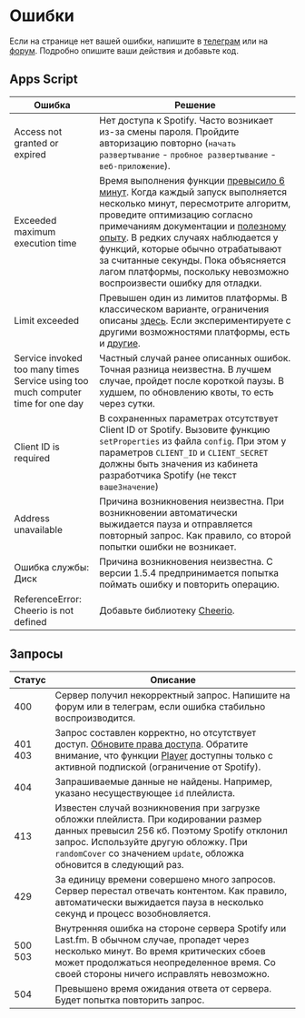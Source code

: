 # Ошибки

Если на странице нет вашей ошибки, напишите в [телеграм](https://t.me/forum_goofy) или на [форум](https://github.com/Chimildic/goofy/discussions). Подробно опишите ваши действия и добавьте код.

## Apps Script

| Ошибка | Решение |
|-|-|
| Access not granted or expired | Нет доступа к Spotify. Часто возникает из-за смены пароля. Пройдите авторизацию повторно (`начать развертывание` - `пробное развертывание` - `веб-приложение`). |
| Exceeded maximum execution time | Время выполнения функции [превысило 6 минут](/details?id=Ограничения). Когда каждый запуск выполняется несколько минут, пересмотрите алгоритм, проведите оптимизацию согласно примечаниям документации и [полезному опыту](/best-practices). В редких случаях наблюдается у функций, которые обычно отрабатывают за считанные секунды. Пока объясняется лагом платформы, поскольку невозможно воспроизвести ошибку для отладки. |
| Limit exceeded | Превышен один из лимитов платформы. В классическом варианте, ограничения описаны [здесь](/details?id=Ограничения). Если экспериментируете с другими возможностями платформы, есть и [другие](https://developers.google.com/apps-script/guides/services/quotas). |
| Service invoked too many times </br> Service using too much computer time for one day | Частный случай ранее описанных ошибок. Точная разница неизвестна. В лучшем случае, пройдет после короткой паузы. В худшем, по обновлению квоты, то есть через сутки. |
| Client ID is required | В сохраненных параметрах отсутствует Client ID от Spotify. Вызовите функцию `setProperties` из файла `config`. При этом у параметров `CLIENT_ID` и `CLIENT_SECRET` должны быть значения из кабинета разработчика Spotify (не текст `вашеЗначение`) |
| Address unavailable | Причина возникновения неизвестна. При возникновении автоматически выжидается пауза и отправляется повторный запрос. Как правило, со второй попытки ошибки не возникает. |
| Ошибка службы: Диск | Причина возникновения неизвестна. С версии 1.5.4 предпринимается попытка поймать ошибку и повторить операцию.  |
| ReferenceError: Cheerio is not defined | Добавьте библиотеку [Cheerio](https://github.com/Chimildic/goofy/discussions/91#discussioncomment-1931923). |

## Запросы

| Статус | Описание |
|-|-|
| 400 | Сервер получил некорректный запрос. Напишите на форум или в телеграм, если ошибка стабильно воспроизводится. |
| 401 </br> 403 | Запрос составлен корректно, но отсутствует доступ. [Обновите права доступа](/tuning?id=Обновить-права-доступа). Обратите внимание, что функции [Player](/reference/player) доступны только с активной подпиской (ограничение от Spotify). |
| 404 | Запрашиваемые данные не найдены. Например, указано несуществующее `id` плейлиста. |
| 413 | Известен случай возникновения при загрузке обложки плейлиста. При кодировании размер данных превысил 256 кб. Поэтому Spotify отклонил запрос. Используйте другую обложку. При `randomCover` со значением `update`, обложка обновится в следующий раз. |
| 429 | За единицу времени совершено много запросов. Сервер перестал отвечать контентом. Как правило, автоматически выжидается пауза в несколько секунд и процесс возобновляется. |
| 500 </br> 503 | Внутренняя ошибка на стороне сервера Spotify или Last.fm. В обычном случае, пропадет через несколько минут. Во время критических сбоев может продолжаться неопределенное время. Со своей стороны ничего исправлять невозможно. |
| 504 | Превышено время ожидания ответа от сервера. Будет попытка повторить запрос. |